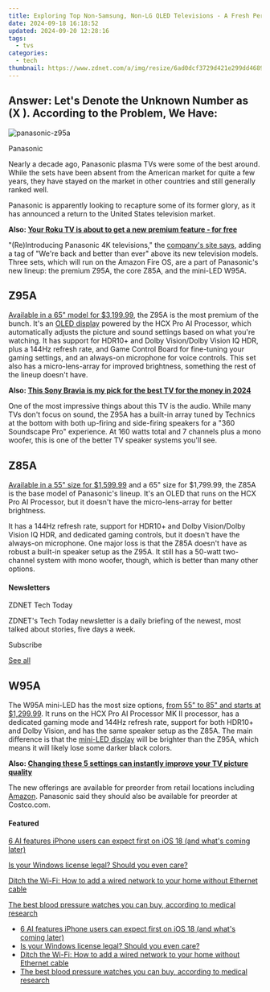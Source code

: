 ```yaml
---
title: Exploring Top Non-Samsung, Non-LG QLED Televisions - A Fresh Perspective on High Definition Viewing
date: 2024-09-18 16:18:52
updated: 2024-09-20 12:28:16
tags:
  - tvs
categories:
  - tech
thumbnail: https://www.zdnet.com/a/img/resize/6ad0dcf3729d421e299dd4689d354b4937a985f6/2024/01/10/8ed0b535-ae83-4ea6-b22d-a0c09c62feeb/dsc01329-2.jpg?width=278&height=156&fit=crop&auto=webp
---
```


## Answer: Let's Denote the Unknown Number as \(X \). According to the Problem, We Have:

![panasonic-z95a](https://www.zdnet.com/a/img/resize/f7f94f63b0adb095008402150d3e792441c46bd6/2024/09/05/0f775309-83aa-42b4-ba1d-c06e9b7716bf/panasonic-z95a.jpg?auto=webp&width=1280)

Panasonic

Nearly a decade ago, Panasonic plasma TVs were some of the best around. While the sets have been absent from the American market for quite a few years, they have stayed on the market in other countries and still generally ranked well.

Panasonic is apparently looking to recapture some of its former glory, as it has announced a return to the United States television market.

**Also: [Your Roku TV is about to get a new premium feature - for free](https://www.zdnet.com/home-and-office/home-entertainment/your-roku-tv-is-about-to-get-a-new-premium-feature-for-free/)**

"(Re)Introducing Panasonic 4K televisions," the [company's site says](https://shop.panasonic.com/pages/panasonic-smart-tvs), adding a tag of "We're back and better than ever" above its new television models. Three sets, which will run on the Amazon Fire OS, are a part of Panasonic's new lineup: the premium Z95A, the core Z85A, and the mini-LED W95A.

## Z95A 

[Available in a 65" model for $3,199.99](https://buy.geni.us/Proxy.ashx?TSID=368250&GR%5FURL=https%3A%2F%2Fwww.amazon.com%2FPanasonic-65-inch-Adaptive-Refresh-Hands-Free%2Fdp%2FB0D8S2D1CZ%2F%3Ftag%3Dzd-buy-button-20%26ascsubtag%3D%5F%5FCOM%5FCLICK%5FID%5F%5F%7Cb178a04b-30b1-4bc6-91be-439dc52e2c9b%7Cdtp&dtb=1), the Z95A is the most premium of the bunch. It's an [OLED display](https://www.zdnet.com/home-and-office/home-entertainment/oled-vs-qled/) powered by the HCX Pro AI Processor, which automatically adjusts the picture and sound settings based on what you're watching. It has support for HDR10+ and Dolby Vision/Dolby Vision IQ HDR, plus a 144Hz refresh rate, and Game Control Board for fine-tuning your gaming settings, and an always-on microphone for voice controls. This set also has a micro-lens-array for improved brightness, something the rest of the lineup doesn't have.

**Also: [This Sony Bravia is my pick for the best TV for the money in 2024](https://www.zdnet.com/home-and-office/home-entertainment/sony-bravia-x90l-review/)**

One of the most impressive things about this TV is the audio. While many TVs don't focus on sound, the Z95A has a built-in array tuned by Technics at the bottom with both up-firing and side-firing speakers for a "360 Soundscape Pro" experience. At 160 watts total and 7 channels plus a mono woofer, this is one of the better TV speaker systems you'll see.

## Z85A

[Available in a 55" size for $1,599.99](https://buy.geni.us/Proxy.ashx?TSID=368250&GR%5FURL=https%3A%2F%2Fwww.amazon.com%2FPanasonic-65-inch-Amazon-Adaptive-Refresh%2Fdp%2FB0D8S669CY%3Ftag%3Dzd-buy-button-20%26ascsubtag%3D%5F%5FCOM%5FCLICK%5FID%5F%5F%7Cb178a04b-30b1-4bc6-91be-439dc52e2c9b%7Cdtp&dtb=1) and a 65" size for $1,799.99, the Z85A is the base model of Panasonic's lineup. It's an OLED that runs on the HCX Pro AI Processor, but it doesn't have the micro-lens-array for better brightness. 

It has a 144Hz refresh rate, support for HDR10+ and Dolby Vision/Dolby Vision IQ HDR, and dedicated gaming controls, but it doesn't have the always-on microphone. One major loss is that the Z85A doesn't have as robust a built-in speaker setup as the Z95A. It still has a 50-watt two-channel system with mono woofer, though, which is better than many other options.

#### Newsletters

ZDNET Tech Today

ZDNET's Tech Today newsletter is a daily briefing of the newest, most talked about stories, five days a week.

 Subscribe

[See all](https://www.zdnet.com/newsletters/)

## W95A

The W95A mini-LED has the most size options, [from 55" to 85" and starts at $1,299.99](https://buy.geni.us/Proxy.ashx?TSID=368250&GR%5FURL=https%3A%2F%2Fwww.amazon.com%2FPanasonic-65-inch-Amazon-Dimming-Refresh%2Fdp%2FB0D8SDKSWT%3Ftag%3Dzd-buy-button-20%26ascsubtag%3D%5F%5FCOM%5FCLICK%5FID%5F%5F%7Cb178a04b-30b1-4bc6-91be-439dc52e2c9b%7Cdtp&dtb=1). It runs on the HCX Pro AI Processor MK II processor, has a dedicated gaming mode and 144Hz refresh rate, support for both HDR10+ and Dolby Vision, and has the same speaker setup as the Z85A. The main difference is that the [mini-LED display](https://www.zdnet.com/home-and-office/home-entertainment/mini-led-vs-oled-tv/) will be brighter than the Z95A, which means it will likely lose some darker black colors.

**Also: [Changing these 5 settings can instantly improve your TV picture quality](https://www.zdnet.com/home-and-office/home-entertainment/i-changed-these-5-tv-settings-to-instantly-improve-the-picture-quality-and-how-they-work/)**

The new offerings are available for preorder from retail locations including [Amazon](https://buy.geni.us/Proxy.ashx?TSID=368250&GR%5FURL=https%3A%2F%2Fwww.amazon.com%2Fstores%2Fpage%2F0DF89631-4965-4138-9A1F-B2458F6B8379%3Ftag%3Dzd-buy-button-20%26ascsubtag%3D%5F%5FCOM%5FCLICK%5FID%5F%5F%7Cb178a04b-30b1-4bc6-91be-439dc52e2c9b%7Cdtp&dtb=1). Panasonic said they should also be available for preorder at Costco.com.

#### Featured

[6 AI features iPhone users can expect first on iOS 18 (and what's coming later)](https://www.zdnet.com/article/6-ai-features-iphone-users-can-expect-first-on-ios-18-and-whats-coming-later/ "6 AI features iPhone users can expect first on iOS 18 (and what's coming later)")

[Is your Windows license legal? Should you even care?](https://www.zdnet.com/article/is-your-windows-license-legal-should-you-even-care/ "Is your Windows license legal? Should you even care?")

[Ditch the Wi-Fi: How to add a wired network to your home without Ethernet cable](https://www.zdnet.com/article/ditch-the-wi-fi-how-to-add-a-wired-network-to-your-home-without-ethernet-cable/ "Ditch the Wi-Fi: How to add a wired network to your home without Ethernet cable")

[The best blood pressure watches you can buy, according to medical research](https://www.zdnet.com/article/best-blood-pressure-watch/ "The best blood pressure watches you can buy, according to medical research")

* [6 AI features iPhone users can expect first on iOS 18 (and what's coming later)](https://www.zdnet.com/article/6-ai-features-iphone-users-can-expect-first-on-ios-18-and-whats-coming-later/ "6 AI features iPhone users can expect first on iOS 18 (and what's coming later)")
* [Is your Windows license legal? Should you even care?](https://www.zdnet.com/article/is-your-windows-license-legal-should-you-even-care/ "Is your Windows license legal? Should you even care?")
* [Ditch the Wi-Fi: How to add a wired network to your home without Ethernet cable](https://www.zdnet.com/article/ditch-the-wi-fi-how-to-add-a-wired-network-to-your-home-without-ethernet-cable/ "Ditch the Wi-Fi: How to add a wired network to your home without Ethernet cable")
* [The best blood pressure watches you can buy, according to medical research](https://www.zdnet.com/article/best-blood-pressure-watch/ "The best blood pressure watches you can buy, according to medical research")

<ins class="adsbygoogle"
     style="display:block"
     data-ad-format="autorelaxed"
     data-ad-client="ca-pub-7571918770474297"
     data-ad-slot="1223367746"></ins>



<ins class="adsbygoogle"
     style="display:block"
     data-ad-client="ca-pub-7571918770474297"
     data-ad-slot="8358498916"
     data-ad-format="auto"
     data-full-width-responsive="true"></ins>
